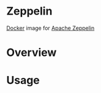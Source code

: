 # Zeppelin

[Docker](https://www.docker.com/what-docker) image for [Apache Zeppelin](http://zeppelin.apache.org)





# Overview

# Usage

